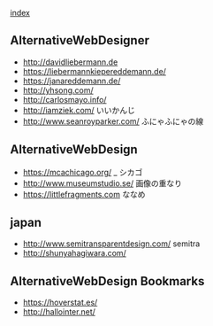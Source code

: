 [index](https://github.com/kitasenjudesign/bookmarks/blob/master/README.md)

## AlternativeWebDesigner

* http://davidliebermann.de
* https://liebermannkiepereddemann.de/
* https://janareddemann.de/
* http://yhsong.com/
* http://carlosmayo.info/
* http://iamziek.com/ いいかんじ
* http://www.seanroyparker.com/ ふにゃふにゃの線

## AlternativeWebDesign

* https://mcachicago.org/ _ シカゴ
* http://www.museumstudio.se/ 画像の重なり
* https://littlefragments.com ななめ


## japan

* http://www.semitransparentdesign.com/ semitra
* http://shunyahagiwara.com/

## AlternativeWebDesign Bookmarks
* https://hoverstat.es/
* http://hallointer.net/
